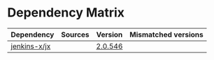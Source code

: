 # Dependency Matrix

Dependency | Sources | Version | Mismatched versions
---------- | ------- | ------- | -------------------
[jenkins-x/jx](https://github.com/jenkins-x/jx) |  | [2.0.546](https://github.com/jenkins-x/jx/releases/tag/v2.0.546) | 
